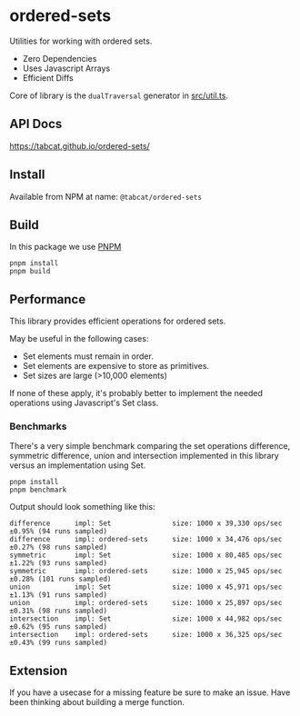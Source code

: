 # ordered-sets

Utilities for working with ordered sets.

- Zero Dependencies
- Uses Javascript Arrays
- Efficient Diffs

Core of library is the `dualTraversal` generator in [src/util.ts](https://github.com/tabcat/ordered-sets/blob/master/src/util.ts).

## API Docs

https://tabcat.github.io/ordered-sets/

## Install

Available from NPM at name: `@tabcat/ordered-sets`

## Build

In this package we use [PNPM](https://pnpm.io/)

```
pnpm install
pnpm build
```

## Performance

This library provides efficient operations for ordered sets.

May be useful in the following cases:

- Set elements must remain in order.
- Set elements are expensive to store as primitives.
- Set sizes are large (>10,000 elements)

If none of these apply, it's probably better to implement the needed operations using Javascript's Set class.

### Benchmarks

There's a very simple benchmark comparing the set operations difference, symmetric difference, union and intersection implemented in this library versus an implementation using Set.

```
pnpm install
pnpm benchmark
```

Output should look something like this:

```
difference      impl: Set               size: 1000 x 39,330 ops/sec ±0.95% (94 runs sampled)
difference      impl: ordered-sets      size: 1000 x 34,476 ops/sec ±0.27% (98 runs sampled)
symmetric       impl: Set               size: 1000 x 80,485 ops/sec ±1.22% (93 runs sampled)
symmetric       impl: ordered-sets      size: 1000 x 25,945 ops/sec ±0.28% (101 runs sampled)
union           impl: Set               size: 1000 x 45,971 ops/sec ±1.13% (91 runs sampled)
union           impl: ordered-sets      size: 1000 x 25,897 ops/sec ±0.31% (98 runs sampled)
intersection    impl: Set               size: 1000 x 44,982 ops/sec ±0.62% (95 runs sampled)
intersection    impl: ordered-sets      size: 1000 x 36,325 ops/sec ±0.43% (99 runs sampled)
```

## Extension

If you have a usecase for a missing feature be sure to make an issue.
Have been thinking about building a merge function.
